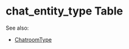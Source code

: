 # chat_entity_type Table

See also: 
- [ChatroomType](https://github.com/alexeysp11/velocipede-utils/blob/main/docs/Models/Business/SocialCommunication/ChatroomType.md)
